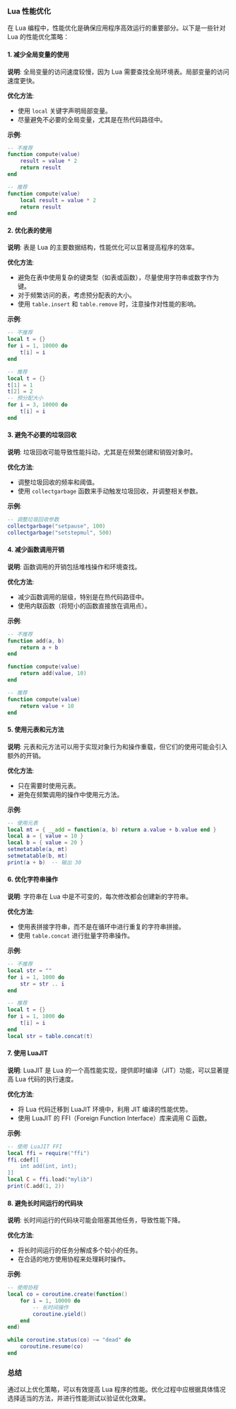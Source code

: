 ### Lua 性能优化

在 Lua 编程中，性能优化是确保应用程序高效运行的重要部分。以下是一些针对 Lua 的性能优化策略：

#### 1. **减少全局变量的使用**

**说明**: 全局变量的访问速度较慢，因为 Lua 需要查找全局环境表。局部变量的访问速度更快。

**优化方法**:
- 使用 `local` 关键字声明局部变量。
- 尽量避免不必要的全局变量，尤其是在热代码路径中。

**示例**:

```lua
-- 不推荐
function compute(value)
    result = value * 2
    return result
end

-- 推荐
function compute(value)
    local result = value * 2
    return result
end
```

#### 2. **优化表的使用**

**说明**: 表是 Lua 的主要数据结构，性能优化可以显著提高程序的效率。

**优化方法**:
- 避免在表中使用复杂的键类型（如表或函数），尽量使用字符串或数字作为键。
- 对于频繁访问的表，考虑预分配表的大小。
- 使用 `table.insert` 和 `table.remove` 时，注意操作对性能的影响。

**示例**:

```lua
-- 不推荐
local t = {}
for i = 1, 10000 do
    t[i] = i
end

-- 推荐
local t = {}
t[1] = 1
t[2] = 2
-- 预分配大小
for i = 3, 10000 do
    t[i] = i
end
```

#### 3. **避免不必要的垃圾回收**

**说明**: 垃圾回收可能导致性能抖动，尤其是在频繁创建和销毁对象时。

**优化方法**:
- 调整垃圾回收的频率和阈值。
- 使用 `collectgarbage` 函数来手动触发垃圾回收，并调整相关参数。

**示例**:

```lua
-- 调整垃圾回收参数
collectgarbage("setpause", 100)
collectgarbage("setstepmul", 500)
```

#### 4. **减少函数调用开销**

**说明**: 函数调用的开销包括堆栈操作和环境查找。

**优化方法**:
- 减少函数调用的层级，特别是在热代码路径中。
- 使用内联函数（将短小的函数直接放在调用点）。

**示例**:

```lua
-- 不推荐
function add(a, b)
    return a + b
end

function compute(value)
    return add(value, 10)
end

-- 推荐
function compute(value)
    return value + 10
end
```

#### 5. **使用元表和元方法**

**说明**: 元表和元方法可以用于实现对象行为和操作重载，但它们的使用可能会引入额外的开销。

**优化方法**:
- 只在需要时使用元表。
- 避免在频繁调用的操作中使用元方法。

**示例**:

```lua
-- 使用元表
local mt = { __add = function(a, b) return a.value + b.value end }
local a = { value = 10 }
local b = { value = 20 }
setmetatable(a, mt)
setmetatable(b, mt)
print(a + b)  -- 输出 30
```

#### 6. **优化字符串操作**

**说明**: 字符串在 Lua 中是不可变的，每次修改都会创建新的字符串。

**优化方法**:
- 使用表拼接字符串，而不是在循环中进行重复的字符串拼接。
- 使用 `table.concat` 进行批量字符串操作。

**示例**:

```lua
-- 不推荐
local str = ""
for i = 1, 1000 do
    str = str .. i
end

-- 推荐
local t = {}
for i = 1, 1000 do
    t[i] = i
end
local str = table.concat(t)
```

#### 7. **使用 LuaJIT**

**说明**: LuaJIT 是 Lua 的一个高性能实现，提供即时编译（JIT）功能，可以显著提高 Lua 代码的执行速度。

**优化方法**:
- 将 Lua 代码迁移到 LuaJIT 环境中，利用 JIT 编译的性能优势。
- 使用 LuaJIT 的 FFI（Foreign Function Interface）库来调用 C 函数。

**示例**:

```lua
-- 使用 LuaJIT FFI
local ffi = require("ffi")
ffi.cdef[[
    int add(int, int);
]]
local C = ffi.load("mylib")
print(C.add(1, 2))
```

#### 8. **避免长时间运行的代码块**

**说明**: 长时间运行的代码块可能会阻塞其他任务，导致性能下降。

**优化方法**:
- 将长时间运行的任务分解成多个较小的任务。
- 在合适的地方使用协程来处理耗时操作。

**示例**:

```lua
-- 使用协程
local co = coroutine.create(function()
    for i = 1, 10000 do
        -- 长时间操作
        coroutine.yield()
    end
end)

while coroutine.status(co) ~= "dead" do
    coroutine.resume(co)
end
```

### 总结

通过以上优化策略，可以有效提高 Lua 程序的性能。优化过程中应根据具体情况选择适当的方法，并进行性能测试以验证优化效果。